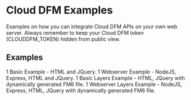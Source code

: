 # Cloud DFM Examples
Examples on how you can integrate Cloud DFM APIs on your own web server.  Always remember to keep your Cloud DFM token (CLOUDDFM_TOKEN) hidden from public view.

## Examples
1 Basic Example - HTML and JQuery.
1 Webserver Example - NodeJS, Express, HTML and JQuery.
1 Basic Layers Example - HTML, JQuery with dynamically generated FM6 file.
1 Webserver Layers Example - NodeJS, Express, HTML, JQuery with dynamically generated FM6 file.
